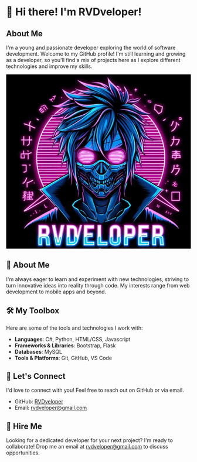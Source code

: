 # 👋 Hi there! I'm RVDveloper!

## About Me

I'm a young and passionate developer exploring the world of software development. Welcome to my GitHub profile! I'm still learning and growing as a developer, so you'll find a mix of projects here as I explore different technologies and improve my skills.


![RVDveloper Banner](https://github.com/RVDveloper/Images/blob/main/_27a740d1-0a92-4127-9c63-7389689bd6b5.jpg?raw=true)
   
## 🚀 About Me

I'm always eager to learn and experiment with new technologies, striving to turn innovative ideas into reality through code. My interests range from web development to mobile apps and beyond.

## 🛠️ My Toolbox

Here are some of the tools and technologies I work with:

- **Languages**: C#, Python, HTML/CSS, Javascript
- **Frameworks & Libraries**: Bootstrap, Flask
- **Databases**:  MySQL
- **Tools & Platforms**: Git, GitHub, VS Code

## 🤝 Let's Connect

I'd love to connect with you! Feel free to reach out on GitHub or via email.

- GitHub: [RVDveloper](#)
- Email: [rvdveloper@gmail.com](mailto:rvdveloper@gmail.com)

## 💼 Hire Me

Looking for a dedicated developer for your next project? I'm ready to collaborate! Drop me an email at [rvdveloper@gmail.com](mailto:rvdveloper@gmail.com) to discuss opportunities.



